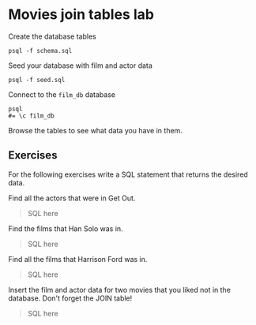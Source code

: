 # Movies join tables lab

Create the database tables

```
psql -f schema.sql
```

Seed your database with film and actor data

```
psql -f seed.sql
```

Connect to the `film_db` database

```
psql
#= \c film_db
```

Browse the tables to see what data you have in them.

## Exercises

For the following exercises write a SQL statement that returns the desired data.

Find all the actors that were in Get Out.

> SQL here

Find the films that Han Solo was in.

> SQL here

Find all the films that Harrison Ford was in.

> SQL here

Insert the film and actor data for two movies that you liked not in the database. Don't forget the JOIN table!

> SQL here
